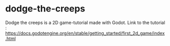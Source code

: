 # dodge-the-creeps
Dodge the creeps is a 2D game-tutorial made with Godot. Link to the tutorial : https://docs.godotengine.org/en/stable/getting_started/first_2d_game/index.html
